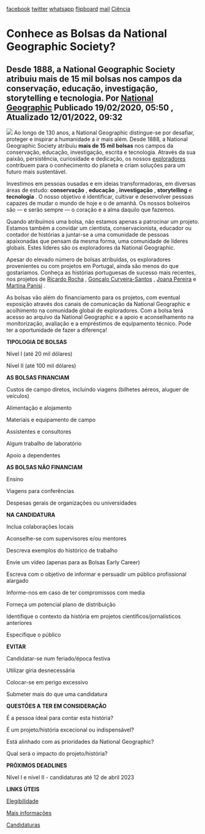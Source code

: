 [facebook](https://www.facebook.com/sharer/sharer.php?u=https%3A%2F%2Fwww.natgeo.pt%2Fciencia%2F2019%2F12%2Fconhece-bolsas-da-national-geographic-society) [twitter](https://twitter.com/share?url=https%3A%2F%2Fwww.natgeo.pt%2Fciencia%2F2019%2F12%2Fconhece-bolsas-da-national-geographic-society&via=natgeo&text=Conhece%20as%20Bolsas%20da%20National%20Geographic%20Society%3F) [whatsapp](https://web.whatsapp.com/send?text=https%3A%2F%2Fwww.natgeo.pt%2Fciencia%2F2019%2F12%2Fconhece-bolsas-da-national-geographic-society) [flipboard](https://share.flipboard.com/bookmarklet/popout?v=2&title=Conhece%20as%20Bolsas%20da%20National%20Geographic%20Society%3F&url=https%3A%2F%2Fwww.natgeo.pt%2Fciencia%2F2019%2F12%2Fconhece-bolsas-da-national-geographic-society) [mail](mailto:?subject=NatGeo&body=https%3A%2F%2Fwww.natgeo.pt%2Fciencia%2F2019%2F12%2Fconhece-bolsas-da-national-geographic-society%20-%20Conhece%20as%20Bolsas%20da%20National%20Geographic%20Society%3F) [Ciência](https://www.natgeo.pt/ciencia) 
# Conhece as Bolsas da National Geographic Society? 
## Desde 1888, a National Geographic Society atribuiu mais de 15 mil bolsas nos campos da conservação, educação, investigação, storytelling e tecnologia. Por [National Geographic](https://www.natgeo.pt/autor/national-geographic) Publicado 19/02/2020, 05:50 , Atualizado 12/01/2022, 09:32 
![](img/files_styles_image_00_public_ee_e1_1c_c_be1_d0_0_d11_dcc_c0_1_1_00_r_00x_0.jpg, "")
Ao longo de 130 anos, a National Geographic distingue-se por desafiar, proteger e inspirar a humanidade a ir mais além. Desde 1888, a National Geographic Society atribuiu **mais de 15 mil bolsas** nos campos da conservação, educação, investigação, escrita e tecnologia. Através da sua paixão, persistência, curiosidade e dedicação, os nossos [exploradores](https://www.natgeo.pt/exploracao/2019/02/spark-historias-inspiradoras-dos-nossos-exploradores) contribuem para o conhecimento do planeta e criam soluções para um futuro mais sustentável. 

Investimos em pessoas ousadas e em ideias transformadoras, em diversas áreas de estudo: **conservação** , **educação** , **investigação** , **storytelling** e **tecnologia** . O nosso objetivo é identificar, cultivar e desenvolver pessoas capazes de mudar o mundo de hoje e o de amanhã. Os nossos bolseiros são — e serão sempre — o coração e a alma daquilo que fazemos. 

Quando atribuímos uma bolsa, não estamos apenas a patrocinar um projeto. Estamos também a convidar um cientista, conservacionista, educador ou contador de histórias a juntar-se a uma comunidade de pessoas apaixonadas que pensam da mesma forma, uma comunidade de líderes globais. Estes líderes são os exploradores da National Geographic. 

Apesar do elevado número de bolsas atribuídas, os exploradores provenientes ou com projetos em Portugal, ainda são menos do que gostaríamos. Conheça as histórias portuguesas de sucesso mais recentes, nos projetos de [Ricardo Rocha](https://www.natgeo.pt/ciencia/2021/09/entrevista-ricardo-rocha-diversidade-racial-etnica-ciencia-portuguesa) , [Gonçalo Curveira-Santos](https://www.natgeo.pt/animais/2021/02/entrevista-goncalo-curveira-santos-carnivoros-gestao-conservacao) , [Joana Pereira](https://www.natgeo.pt/animais/2021/02/entrevista-joana-pereira-conservacao-da-vida-selvagem) e [Martina Panisi](https://www.natgeo.pt/animais/2019/09/martina-panisi-protege-caracois-gigantes-em-sao-tome-e-principe) . 

As bolsas vão além do financiamento para os projetos, com eventual exposição através dos canais de comunicação da National Geographic e acolhimento na comunidade global de exploradores. Com a bolsa terá acesso ao arquivo da National Geographic e a apoio e aconselhamento na monitorização, avaliação e a empréstimos de equipamento técnico. Pode ter a oportunidade de fazer a diferença! 

**TIPOLOGIA DE BOLSAS** 

Nível I (até 20 mil dólares) 

Nível II (até 100 mil dólares) 

**AS BOLSAS FINANCIAM** 

Custos de campo diretos, incluindo viagens (bilhetes aéreos, aluguer de veículos) 

Alimentação e alojamento 

Materiais e equipamento de campo 

Assistentes e consultores 

Algum trabalho de laboratório 

Apoio a dependentes 

**AS BOLSAS NÃO FINANCIAM** 

Ensino 

Viagens para conferências 

Despesas gerais de organizações ou universidades 

**NA CANDIDATURA** 

Inclua colaborações locais 

Aconselhe-se com supervisores e/ou mentores 

Descreva exemplos do histórico de trabalho 

Envie um vídeo (apenas para as Bolsas Early Career) 

Escreva com o objetivo de informar e persuadir um público profissional alargado 

Informe-nos em caso de ter compromissos com media 

Forneça um potencial plano de distribuição 

Identifique o contexto da história em projetos científicos/jornalísticos anteriores 

Especifique o público 

**EVITAR** 

Candidatar-se num feriado/época festiva 

Utilizar gíria desnecessária 

Colocar-se em perigo excessivo 

Submeter mais do que uma candidatura 

**QUESTÕES A TER EM CONSIDERAÇÃO** 

É a pessoa ideal para contar esta história? 

É um projeto/história excecional ou indispensável? 

Está alinhado com as prioridades da National Geographic? 

Qual será o impacto do projeto/história? 

**PRÓXIMOS DEADLINES** 

Nível I e nível II - candidaturas até 12 de abril 2023 

**LINKS ÚTEIS** 

[Elegibilidade](https://www.nationalgeographic.org/funding-opportunities/grants/how-to-apply/eligibility/) 

[Mais informações](https://www.nationalgeographic.org/funding-opportunities/grants/) 

[Candidaturas](https://www.nationalgeographic.org/funding-opportunities/grants/how-to-apply) 

